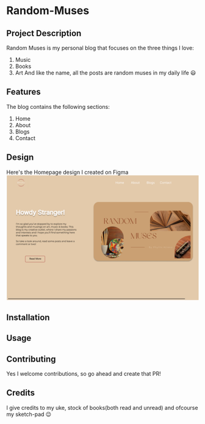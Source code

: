 # Random-Muses

## Project Description
Random  Muses is my personal blog that focuses on the three things I love:
1. Music
2. Books
3. Art
And like the name, all the posts are random muses in my daily life :smiley:

## Features
The blog contains the following sections:
1. Home
2. About
3. Blogs
4. Contact

## Design
Here's the Homepage design I created on Figma
![Random_Muses](Assets/Images/Random.png)

## Installation

## Usage

## Contributing
Yes I welcome contributions, so go ahead and create that PR!

## Credits
I give credits to my uke, stock of books(both read and unread) and ofcourse my sketch-pad :wink:
